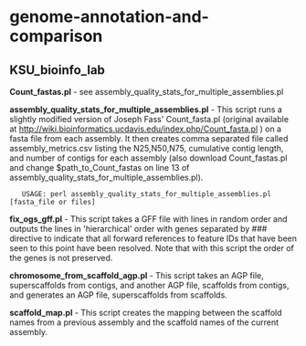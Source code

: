 genome-annotation-and-comparison
================================

KSU_bioinfo_lab
---------------

**Count_fastas.pl** - see assembly_quality_stats_for_multiple_assemblies.pl

**assembly_quality_stats_for_multiple_assemblies.pl** - This script runs a slightly modified version of Joseph Fass' Count_fasta.pl (original available at http://wiki.bioinformatics.ucdavis.edu/index.php/Count_fasta.pl ) on a fasta file from each assembly. It then creates comma separated file called assembly_metrics.csv listing the N25,N50,N75, cumulative contig length, and number of contigs for each assembly (also download Count_fastas.pl and change $path_to_Count_fastas on line 13 of assembly_quality_stats_for_multiple_assemblies.pl).

       USAGE: perl assembly_quality_stats_for_multiple_assemblies.pl [fasta_file or files]
       
**fix_ogs_gff.pl** - This script takes a GFF file with lines in random order and outputs the lines in 'hierarchical' order with genes separated by ### directive to indicate that all forward references to feature IDs that have been seen to this point have been resolved. Note that with this script the order of the genes is not preserved.

**chromosome_from_scaffold_agp.pl** - This script takes an AGP file, superscaffolds from contigs, and another AGP file, scaffolds from contigs, and generates an AGP file, superscaffolds from scaffolds.

**scaffold_map.pl** - This script creates the mapping between the scaffold names from a previous assembly and the scaffold names of the current assembly.
